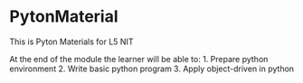 # PytonMaterial
 This is Pyton Materials for L5 NIT
 
At the end of the module the learner will be able to:
    1. Prepare python environment
    2. Write basic python program
    3. Apply object-driven in python
